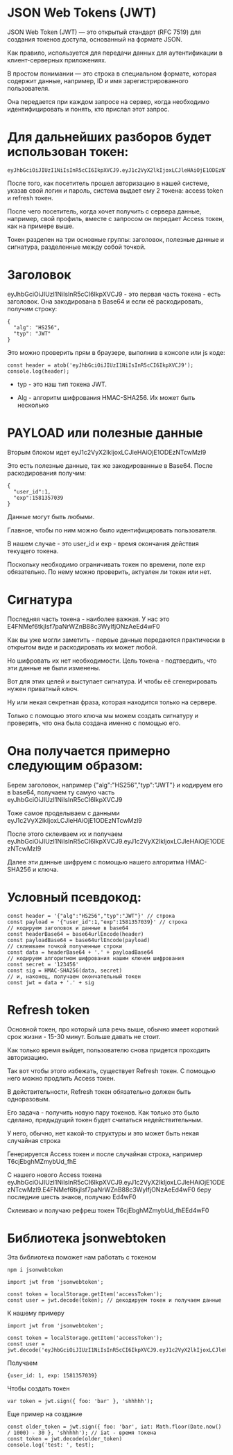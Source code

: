 # JSON Web Tokens (JWT)

JSON Web Token (JWT) — это открытый стандарт (RFC 7519) для создания токенов доступа, основанный на формате JSON. 

Как правило, используется для передачи данных для аутентификации в клиент-серверных приложениях.

В простом понимании — это строка в специальном формате, которая содержит данные, например, ID и имя зарегистрированного пользователя. 

Она передается при каждом запросе на сервер, когда необходимо идентифицировать и понять, кто прислал этот запрос.

# Для дальнейших разборов будет использован токен:

```
eyJhbGciOiJIUzI1NiIsInR5cCI6IkpXVCJ9.eyJ1c2VyX2lkIjoxLCJleHAiOjE1ODEzNTcwMzl9.E4FNMef6tkjIsf7paNrWZnB88c3WyIfjONzAeEd4wF0

```

После того, как посетитель прошел авторизацию в нашей системе, указав свой логин и пароль, система выдает ему 2 токена: access token и refresh токен.

После чего посетитель, когда хочет получить с сервера данные, например, свой профиль, вместе с запросом он передает Access токен, как на примере выше.

Токен разделен на три основные группы: заголовок, полезные данные и сигнатура, разделенные между собой точкой.

# Заголовок

eyJhbGciOiJIUzI1NiIsInR5cCI6IkpXVCJ9 - это первая часть токена - есть заголовок. Она закодирована в Base64 и если её раскодировать, получим строку:

```
{ 
  "alg": "HS256", 
  "typ": "JWT"
}

```

Это можно проверить прям в браузере, выполнив в консоле или js коде:

```
const header = atob('eyJhbGciOiJIUzI1NiIsInR5cCI6IkpXVCJ9');
console.log(header);

```

- typ - это наш тип токена JWT. 

- Alg - алгоритм шифрования HMAC-SHA256. Их может быть несколько


# PAYLOAD или полезные данные


Вторым блоком идет eyJ1c2VyX2lkIjoxLCJleHAiOjE1ODEzNTcwMzl9


Это есть полезные данные, так же закодированные в Base64. После раскодирования получим:

```
{ 
  "user_id":1, 
  "exp":1581357039
}

```
Данные могут быть любыми. 

Главное, чтобы по ним можно было идентифицировать пользователя. 

В нашем случае - это user_id и exp - время окончания действия текущего токена.

Поскольку необходимо ограничивать токен по времени, поле exp обязательно. По нему можно проверить, актуален ли токен или нет.

# Сигнатура

Последняя часть токена - наиболее важная. У нас это E4FNMef6tkjIsf7paNrWZnB88c3WyIfjONzAeEd4wF0

Как вы уже могли заметить - первые данные передаются практически в открытом виде и раскодировать их может любой. 

Но шифровать их нет необходимости. Цель токена - подтвердить, что эти данные не были изменены. 

Вот для этих целей и выступает сигнатура. И чтобы её сгенерировать нужен приватный ключ. 

Ну или некая секретная фраза, которая находится только на сервере. 

Только с помощью этого ключа мы можем создать сигнатуру и проверить, что она была создана именно с помощью его.

# Она получается примерно следующим образом:


Берем заголовок, например {"alg":"HS256","typ":"JWT"} и кодируем его в base64, получаем ту самую часть eyJhbGciOiJIUzI1NiIsInR5cCI6IkpXVCJ9

Тоже самое проделываем с данными eyJ1c2VyX2lkIjoxLCJleHAiOjE1ODEzNTcwMzl9

После этого склеиваем их и получаем eyJhbGciOiJIUzI1NiIsInR5cCI6IkpXVCJ9.eyJ1c2VyX2lkIjoxLCJleHAiOjE1ODEzNTcwMzl9

Далее эти данные шифруем с помощью нашего алгоритма HMAC-SHA256 и ключа.

# Условный псевдокод:

```
const header = '{"alg":"HS256","typ":"JWT"}' // строка
const payload = '{"user_id":1,"exp":1581357039}' // строка
// кодируем заголовок и данные в base64
const headerBase64 = base64urlEncode(header)
const payloadBase64 = base64urlEncode(payload)
// склеиваем точкой полученные строки
const data = headerBase64 + '.' + payloadBase64
// кодируем алгоритмом шифрования нашим ключем шифрования
const secret = '123456'
const sig = HMAC-SHA256(data, secret)
// и, наконец, получаем окончательный токен
const jwt = data + '.' + sig

```

# Refresh token

Основной токен, про который шла речь выше, обычно имеет короткий срок жизни - 15-30 минут. Больше давать не стоит.

Как только время выйдет, пользователю снова придется проходить авторизацию. 

Так вот чтобы этого избежать, существует Refresh токен. С помощью него можно продлить Access токен.

В действительности, Refresh токен обязательно должен быть одноразовым. 

Его задача - получить новую пару токенов. Как только это было сделано, предыдущий токен будет считаться недействительным.

У него, обычно, нет какой-то структуры и это может быть некая случайная строка

Генерируется Access токен и после случайная строка, например T6cjEbghMZmybUd_fhE

С нашего нового Access токена eyJhbGciOiJIUzI1NiIsInR5cCI6IkpXVCJ9.eyJ1c2VyX2lkIjoxLCJleHAiOjE1ODEzNTcwMzl9.E4FNMef6tkjIsf7paNrWZnB88c3WyIfjONzAeEd4wF0 беру последние шесть знаков, получаю Ed4wF0

Склеиваю и получаю рефреш токен T6cjEbghMZmybUd_fhEEd4wF0

# Библиотека jsonwebtoken

Эта библиотека поможет нам работать с токеном

```
npm i jsonwebtoken

```

```
import jwt from 'jsonwebtoken';

const token = localStorage.getItem('accessToken');
const user = jwt.decode(token); // декодируем токен и получаем данные

```

К нашему примеру

```
import jwt from 'jsonwebtoken';

const token = localStorage.getItem('accessToken');
const user = jwt.decode('eyJhbGciOiJIUzI1NiIsInR5cCI6IkpXVCJ9.eyJ1c2VyX2lkIjoxLCJleHAiOjE1ODEzNTcwMzl9.E4FNMef6tkjIsf7paNrWZnB88c3WyIfjONzAeEd4wF0');

```

Получаем 

```
{user_id: 1, exp: 1581357039}

```

Чтобы создать токен

```
var token = jwt.sign({ foo: 'bar' }, 'shhhhh');

```


Еще пример на создание 

```
const older_token = jwt.sign({ foo: 'bar', iat: Math.floor(Date.now() / 1000) - 30 }, 'shhhhh'); // iat - время токена
const token = jwt.decode(older_token)
console.log('test: ', test);

```

